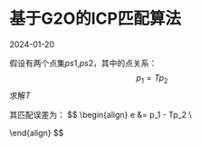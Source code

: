 # 基于G2O的ICP匹配算法
2024-01-20

假设有两个点集$ps1$,$ps2$，其中的点关系：
$$p_1 = Tp_2$$
求解$T$

其匹配误差为：
$$
\begin{align}
e &= p_1 - Tp_2 \\

\end{align}
$$







